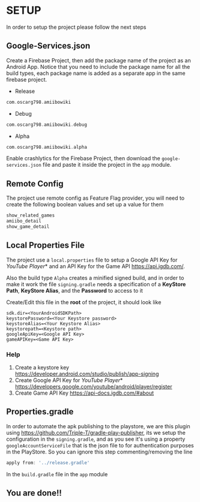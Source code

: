 # SETUP

In order to setup the project please follow the next steps 

## Google-Services.json

Create a Firebase Project, then add the  package name of the project as an Android App. Notice that you need to include the package name for all the build types, each package name is added as a separate app in the same firebase project.

* Release
```kotlin
com.oscarg798.amiibowiki
```

* Debug
```kotlin
com.oscarg798.amiibowiki.debug
```

* Alpha
```kotlin
com.oscarg798.amiibowiki.alpha
```

Enable crashlytics for the Firebase Project, then download the `google-services.json` file and paste it inside the project in the `app` module.

## Remote Config

The project use remote config as Feature Flag provider, you will need to create the following boolean values and set up a value for them

```kotlin
show_related_games
amiibo_detail
show_game_detail
```

## Local Properties File

The project use a `local.properties` file to setup a Google API Key for **YouTube* Player** and an API Key for the Game API https://api.igdb.com/.

Also the build type `Alpha` creates a minified signed build, and in order to make it work the file `signing.gradle` needs a specification
of a **KeyStore Path**, **KeyStore Alias**, and the **Password** to access to it

Create/Edit this file in the **root** of the project, it should look like 

```
sdk.dir=<YourAndroidSDKPath>
keystorePassword=<Your Keystore password>
keystoreAlias=<Your Keystore Alias>
keystorepath=<Keystore path>
googleApiKey=<Google API Key>
gameAPIKey=<Game API Key>
```
### Help 

1. Create a keystore key https://developer.android.com/studio/publish/app-signing
2. Create Google API Key for **YouTube* Player** https://developers.google.com/youtube/android/player/register
3. Create Game API Key https://api-docs.igdb.com/#about

## Properties.gradle

In order to automate the apk publishing to the playstore, we are this plugin using https://github.com/Triple-T/gradle-play-publisher, its
we setup the configuration in the `signing.gradle`, and as you see it's using a property `googleAccountServiceFile` that is the json file to
for authentication purposes in the PlayStore. So you can ignore this step commenting/removing the line

```groovy
apply from: '../release.gradle'
```

In the `build.gradle` file in the `app` module

## You are done!!
